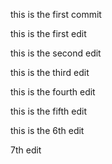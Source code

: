 this is the first commit

this is the first edit

this is the second edit

this is the third edit

this is the fourth edit

this is the fifth edit

this is the 6th edit

7th edit